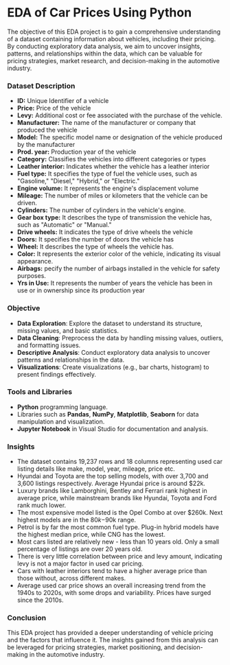 # EDA of Car Prices Using Python

The objective of this EDA project is to gain a comprehensive understanding of a dataset containing information about vehicles, including their pricing. By conducting exploratory data analysis, we aim to uncover insights, patterns, and relationships within the data, which can be valuable for pricing strategies, market research, and decision-making in the automotive industry.

### Dataset Description
* **ID:** Unique Identifier of a vehicle
* **Price:** Price of the vehicle
* **Levy:** Additional cost or fee associated with the purchase of the vehicle.
* **Manufacturer:** The name of the manufacturer or company that produced the vehicle
* **Model:** The specific model name or designation of the vehicle produced by the manufacturer
* **Prod. year:** Production year of the vehicle
* **Category:** Classifies the vehicles into different categories or types
* **Leather interior:** Indicates whether the vehicle has a leather interior
* **Fuel type:** It specifies the type of fuel the vehicle uses, such as "Gasoline," "Diesel," "Hybrid," or "Electric."
* **Engine volume:** It represents the engine's displacement volume
* **Mileage:** The number of miles or kilometers that the vehicle can be driven.
* **Cylinders:** The number of cylinders in the vehicle's engine.
* **Gear box type:** It describes the type of transmission the vehicle has, such as "Automatic" or "Manual."
* **Drive wheels:** It indicates the type of drive wheels the vehicle
* **Doors:** It specifies the number of doors the vehicle has
* **Wheel:** It describes the type of wheels the vehicle has.
* **Color:** It represents the exterior color of the vehicle, indicating its visual appearance.
* **Airbags:** pecify the number of airbags installed in the vehicle for safety purposes.
* **Yrs in Use:** It represents the number of years the vehicle has been in use or in ownership since its production year

### Objective
* **Data Exploration**: Explore the dataset to understand its structure, missing values, and basic statistics.
* **Data Cleaning**: Preprocess the data by handling missing values, outliers, and formatting issues.
* **Descriptive Analysis**: Conduct exploratory data analysis to uncover patterns and relationships in the data.
* **Visualizations**: Create visualizations (e.g., bar charts, histogram) to present findings effectively.

### Tools and Libraries
* **Python** programming language.
* Libraries such as **Pandas**, **NumPy**, **Matplotlib**, **Seaborn** for data manipulation and visualization.
* **Jupyter Notebook** in Visual Studio for documentation and analysis.

### Insights
* The dataset contains 19,237 rows and 18 columns representing used car listing details like make, model, year, mileage, price etc.
* Hyundai and Toyota are the top selling models, with over 3,700 and 3,600 listings respectively. Average Hyundai price is around $22k.
* Luxury brands like Lamborghini, Bentley and Ferrari rank highest in average price, while mainstream brands like Hyundai, Toyota and Ford rank much lower.
* The most expensive model listed is the Opel Combo at over $260k. Next highest models are in the $80k-$90k range.
* Petrol is by far the most common fuel type. Plug-in hybrid models have the highest median price, while CNG has the lowest.
* Most cars listed are relatively new - less than 10 years old. Only a small percentage of listings are over 20 years old.
* There is very little correlation between price and levy amount, indicating levy is not a major factor in used car pricing.
* Cars with leather interiors tend to have a higher average price than those without, across different makes.
* Average used car price shows an overall increasing trend from the 1940s to 2020s, with some drops and variability. Prices have surged since the 2010s.

### Conclusion
This EDA project has provided a deeper understanding of vehicle pricing and the factors that influence it. The insights gained from this analysis can be leveraged for pricing strategies, market positioning, and decision-making in the automotive industry.

